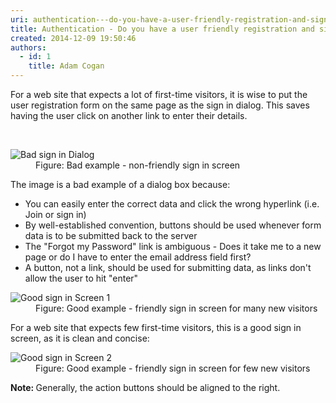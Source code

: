 ```yaml
---
uri: authentication---do-you-have-a-user-friendly-registration-and-sign-in-screen
title: Authentication - Do you have a user friendly registration and sign in screen?
created: 2014-12-09 19:50:46
authors:
  - id: 1
    title: Adam Cogan
---
```





<span class='intro'> <p>
                    For a web site that expects a lot of first-time visitors, it is wise to put the
                    user registration form on the same page as the sign in dialog. This saves having the
                    user click on another link to enter their details.</p>​ </span>

<dl class="badImage"><dt> 
      <img src="/PublishingImages/BadloginDialog.gif" alt="Bad sign in Dialog" />
   </dt><dd> Figure&#58; Bad example - non-friendly sign in screen</dd></dl><p> The image is a bad example of a dialog box because&#58; </p><ul><li>You can easily enter the correct data and click the wrong hyperlink (i.e. Join or sign in)</li><li>By well-established convention, buttons should be used whenever form data is to be submitted back to the server</li><li>The &quot;Forgot my Password&quot; link is ambiguous - Does it take me to a new page or do I have to enter the email address field first?</li><li>A button, not a link, should be used for submitting data, as links don't allow the user to hit &quot;enter&quot;</li></ul><dl class="goodImage"><dt> 
      <img src="/PublishingImages/GoodloginScreen.gif" alt="Good sign in Screen 1" />
   </dt><dd> Figure&#58; Good example - friendly sign in screen for many new visitors</dd></dl><p> For a web site that expects few first-time visitors, this is a good sign in screen, as it is clean and concise&#58;</p><dl class="goodImage"><dt>
                        <img src="/PublishingImages/GoodloginScreen-few.gif" alt="Good sign in Screen 2" /></dt><dd>
                        Figure&#58; Good example - friendly sign in screen for few new visitors</dd></dl><p><strong>Note&#58;&#160;</strong>Generally, the action buttons should be aligned to the right.</p>


